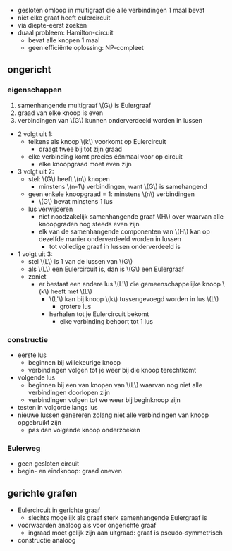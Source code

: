 
* gesloten omloop in multigraaf die alle verbindingen 1 maal bevat 
* niet elke graaf heeft eulercircuit
* via diepte-eerst zoeken
* duaal probleem: Hamilton-circuit
    * bevat alle knopen 1 maal
    * geen efficiënte oplossing: NP-compleet

## ongericht

### eigenschappen

1. samenhangende multigraaf \\(G\\) is Eulergraaf
1. graad van elke knoop is even
1. verbindingen van \\(G\\) kunnen onderverdeeld worden in lussen

* 2 volgt uit 1:
    * telkens als knoop \\(k\\) voorkomt op Eulercircuit
        * draagt twee bij tot zijn graad
    * elke verbinding komt precies éénmaal voor op circuit
        * elke knoopgraad moet even zijn
* 3 volgt uit 2:
    * stel: \\(G\\) heeft \\(n\\) knopen
        * minstens \\(n-1\\) verbindingen, want \\(G\\) is samehangend
    * geen enkele knoopgraad = 1: minstens \\(n\\) verbindingen
        * \\(G\\) bevat minstens 1 lus
    * lus verwijderen
        * niet noodzakelijk samenhangende graaf \\(H\\) over waarvan alle knoopgraden nog steeds even zijn
        * elk van de samenhangende componenten van \\(H\\) kan op dezelfde manier onderverdeeld worden in lussen
            * tot volledige graaf in lussen onderverdeeld is
* 1 volgt uit 3:
    * stel \\(L\\) is 1 van de lussen van \\(G\\)
    * als \\(L\\) een Eulercircuit is, dan is \\(G\\) een Eulergraaf
    * zoniet
        * er bestaat een andere lus \\(L'\\) die gemeenschappelijke knoop \\(k\\) heeft met \\(L\\)
            * \\(L'\\) kan bij knoop \\(k\\) tussengevoegd worden in lus \\(L\\)
                * grotere lus
            * herhalen tot je Eulercircuit bekomt
                * elke verbinding behoort tot 1 lus

### constructie

* eerste lus
    * beginnen bij willekeurige knoop
    * verbindingen volgen tot je weer bij die knoop terechtkomt
* volgende lus
    * beginnen bij een van knopen van \\(L\\) waarvan nog niet alle verbindingen doorlopen zijn
    * verbindingen volgen tot we weer bij beginknoop zijn
* testen in volgorde langs lus
* nieuwe lussen genereren zolang niet alle verbindingen van knoop opgebruikt zijn
    * pas dan volgende knoop onderzoeken

### Eulerweg

* geen gesloten circuit
* begin- en eindknoop: graad oneven

## gerichte grafen

* Eulercircuit in gerichte graaf
    * slechts mogelijk als graaf sterk samenhangende Eulergraaf is
* voorwaarden analoog als voor ongerichte graaf
    * ingraad moet gelijk zijn aan uitgraad: graaf is pseudo-symmetrisch
* constructie analoog
